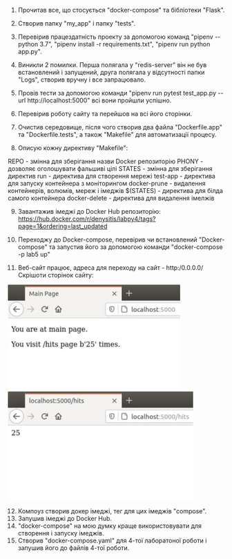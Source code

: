 1. Прочитав все, що стосується "docker-compose" та бібліотеки "Flask".

2. Створив папку "my_app" і папку "tests".

3. Перевірив працездатність проекту за допомогою команд "pipenv --python 3.7", "pipenv install -r requirements.txt", "pipenv run python app.py".

4. Виникли 2 помилки. Перша полягала у "redis-server" він не був встановлений і запущений, друга полягала у відсутності папки "Logs", створив вручну і все запрацювало.

5. Провів тести за допомогою команди "pipenv run pytest test_app.py --url http://localhost:5000" всі вони пройшли успішно.

6. Перевірив роботу сайту та перейшов на всі його сторінки.

7. Очистив середовище, після чого створив два файла "Dockerfile.app" та "Dockerfile.tests", а також "Makefile" для автоматизації процесу.

8. Описую кожну директиву "Makefile":

REPO - змінна для зберігання назви Docker репозиторію PHONY - дозволяє оголошувати фальшиві цілі STATES - змінна для зберігання директив run - директива для створення мережі test-app - директива для запуску контейнера з моніторингом docker-prune - видалення контейнерів, волюмів, мереж i імеджів $(STATES) - директива для білда самого контейнера docker-delete - директива для видалення імелжів 

9. Завантажив імеджі до Docker Hub репозиторію: https://hub.docker.com/r/denysitis/labpy4/tags?page=1&ordering=last_updated

10. Переходжу до Docker-compose, перевірив чи встановлений "Docker-compose" та запустив його за допомогою команди "docker-compose -p lab5 up"

11. Веб-сайт працює, адреса для переходу на сайт - http:/0.0.0.0/ Скрішоти сторінок сайту:

![Image alt](https://github.com/Legarda/Labs/raw/main/Lab-5/screenshot_1.jpg)
![Image alt](https://github.com/Legarda/Labs/raw/main/Lab-5/screenshot_2.jpg)

12. Компоуз створив докер імеджі, тег для цих імеджів "compose".
13. Запушив імеджі до Docker Hub.
14. "docker-compose" на мою думку краще використовувати для створення і запуску імеджів.
15. Створив "docker-compose.yaml" для 4-тої лаборатоної роботи і запушив його до файлів 4-тої роботи.
